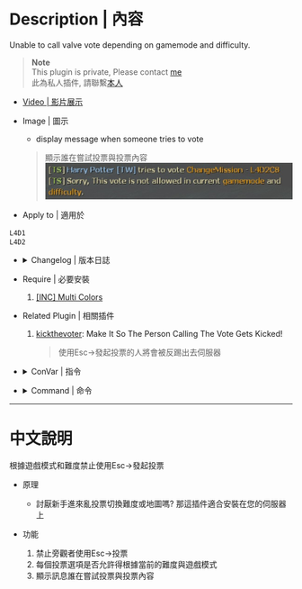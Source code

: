 # Description | 內容
Unable to call valve vote depending on gamemode and difficulty.

> __Note__ <br/>
This plugin is private, Please contact [me](https://github.com/fbef0102/Game-Private_Plugin#私人插件列表-private-plugins-list)<br/>
此為私人插件, 請聯繫[本人](https://github.com/fbef0102/Game-Private_Plugin#私人插件列表-private-plugins-list)

* [Video | 影片展示](https://youtu.be/SLV-CqriK8k)

* Image | 圖示
	* display message when someone tries to vote
    > 顯示誰在嘗試投票與投票內容
	<br/>![l4d_vote_block_1](image/l4d_vote_block_1.jpg)

* Apply to | 適用於
```
L4D1
L4D2
```

* <details><summary>Changelog | 版本日誌</summary>

    * v1.0
	    * Original Request by in2002
</details>

* Require | 必要安裝
	1. [[INC] Multi Colors](https://forums.alliedmods.net/showthread.php?t=247770)

* Related Plugin | 相關插件
	1. [kickthevoter](https://github.com/fbef0102/Game-Private_Plugin/tree/main/kickthevoter): Make It So The Person Calling The Vote Gets Kicked!
		> 使用Esc->發起投票的人將會被反踢出去伺服器

* <details><summary>ConVar | 指令</summary>

    * cfg/sourcemod/l4d_vote_block.cfg
	```php
    // 0=Plugin off, 1=Plugin on.
    l4d_vote_block_allow "1"

    // If 1, allow spectator to call vote.
    l4d_vote_block_allow_spectator "0"

    // Turn on vote 'Change Alltalk' in these difficulty. 0=All, 1=Easy, 2=Normal, 4=Hard, 8=Impossible. Add numbers together. (Only check difficulty in Coop/Realism)
    l4d_vote_block_difficulty_tog_changealltalk "0"

    // Turn on vote 'Change Chapter' in these difficulty. 0=All, 1=Easy, 2=Normal, 4=Hard, 8=Impossible. Add numbers together. (Only check difficulty in Coop/Realism)
    l4d_vote_block_difficulty_tog_changechapter "0"

    // Turn on vote 'Change Difficulty' in these difficulty. 0=All, 1=Easy, 2=Normal, 4=Hard, 8=Impossible. Add numbers together. (Only check difficulty in Coop/Realism)
    l4d_vote_block_difficulty_tog_changedifficulty "0"

    // Turn on vote 'Change Mission' in these difficulty. 0=All, 1=Easy, 2=Normal, 4=Hard, 8=Impossible. Add numbers together. (Only check difficulty in Coop/Realism)
    l4d_vote_block_difficulty_tog_changemission "0"

    // Turn on vote 'Kick' in these difficulty. 0=All, 1=Easy, 2=Normal, 4=Hard, 8=Impossible. Add numbers together. (Only check difficulty in Coop/Realism)
    l4d_vote_block_difficulty_tog_kick "0"

    // Turn on vote 'Restar Game' in these difficulty. 0=All, 1=Easy, 2=Normal, 4=Hard, 8=Impossible. Add numbers together. (Only check difficulty in Coop/Realism)
    l4d_vote_block_difficulty_tog_restartgame "0"

    // Turn on vote 'Return to Lobby' in these difficulty. 0=All, 1=Easy, 2=Normal, 4=Hard, 8=Impossible. Add numbers together. (Only check difficulty in Coop/Realism)
    l4d_vote_block_difficulty_tog_returntolobby "0"

    // Turn on vote 'Change Alltalk' in these game modes. 0=All, 1=Coop/Realism, 2=Survival, 4=Versus, 8=Scavenge. Add numbers together.
    l4d_vote_block_modes_tog_changealltalk "0"

    // Turn on vote 'Change Chapter' in these game modes. 0=All, 1=Coop/Realism, 2=Survival, 4=Versus, 8=Scavenge. Add numbers together.
    l4d_vote_block_modes_tog_changechapter "0"

    // Turn on vote 'Change Difficulty' in these game modes. 0=All, 1=Coop/Realism, 2=Survival, 4=Versus, 8=Scavenge. Add numbers together.
    l4d_vote_block_modes_tog_changedifficulty "0"

    // Turn on vote 'Change Mission' in these game modes. 0=All, 1=Coop/Realism, 2=Survival, 4=Versus, 8=Scavenge. Add numbers together.
    l4d_vote_block_modes_tog_changemission "0"

    // Turn on vote 'Kick' in these game modes. 0=All, 1=Coop/Realism, 2=Survival, 4=Versus, 8=Scavenge. Add numbers together.
    l4d_vote_block_modes_tog_kick "0"

    // Turn on vote 'Restar Game' in these game modes. 0=All, 1=Coop/Realism, 2=Survival, 4=Versus, 8=Scavenge. Add numbers together.
    l4d_vote_block_modes_tog_restartgame "0"

    // Turn on vote 'Return to Lobby' in these game modes. 0=All, 1=Coop/Realism, 2=Survival, 4=Versus, 8=Scavenge. Add numbers together.
    l4d_vote_block_modes_tog_returntolobby "0"
	```
</details>

* <details><summary>Command | 命令</summary>
    None
</details>

- - - -
# 中文說明
根據遊戲模式和難度禁止使用Esc->發起投票

* 原理
    * 討厭新手進來亂投票切換難度或地圖嗎? 那這插件適合安裝在您的伺服器上

* 功能
	1. 禁止旁觀者使用Esc->投票
	2. 每個投票選項是否允許得根據當前的難度與遊戲模式
    3. 顯示訊息誰在嘗試投票與投票內容



